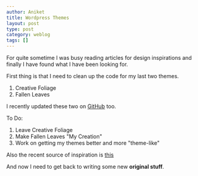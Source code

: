 ```yaml
---
author: Aniket
title: Wordpress Themes
layout: post
type: post
category: weblog
tags: []
---
```


For quite sometime I was busy reading articles for design inspirations and finally I have found what I have been looking for.

First thing is that I need to clean up the code for my last two themes.

1. Creative Foliage
2. Fallen Leaves

I recently updated these two on [GitHub](https://github.com/aniketpant) too.

To Do:

1. Leave Creative Foliage
2. Make Fallen Leaves "My Creation"
3. Work on getting my themes better and more "theme-like"

Also the recent source of inspiration is [this](http://graphicdesignjunction.com/2011/07/75-best-xhtmlcss-websites-in-the-month-of-july-2011/)

And now I need to get back to writing some new **original stuff**.